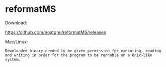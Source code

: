 # reformatMS

Download:

https://github.com/noatgnu/reformatMS/releases

Mac/Linux:

`Downloaded binary needed to be given permission for executing, reading and writing in order for the program to be runnable on a Unix-like system.`
